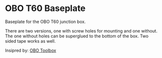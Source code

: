 # OBO T60 Baseplate

Baseplate for the OBO T60 junction box.

There are two versions, one with screw holes for mounting and one without. The one without holes can be superglued to the bottom of the box. Two sided tape works as well.

Insipred by: [OBO Toolbox](https://github.com/wolwin/WW-my3DP/tree/master/3DP_OBO)
